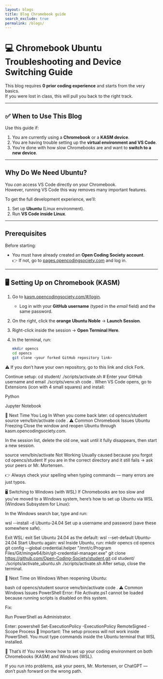 ```yaml
---
layout: blogs 
title: Blog Chromebook guide
search_exclude: true
permalink: /blogs/
---
```


# 💻 Chromebook Ubuntu Troubleshooting and Device Switching Guide

This blog requires **0 prior coding experience** and starts from the very basics.  
If you were lost in class, this will pull you back to the right track.

---

## ✅ When to Use This Blog
Use this guide if:
1. You are currently using a **Chromebook** or a **KASM device**.
2. You are having trouble setting up the **virtual environment and VS Code**.
3. You’re done with how slow Chromebooks are and want to **switch to a new device**.

---

##  Why Do We Need Ubuntu?
You *can* access VS Code directly on your Chromebook.  
However, running VS Code this way removes many important features.  

To get the full development experience, we’ll:
1. Set up **Ubuntu** (Linux environment).
2. Run **VS Code inside Linux**.

---

##  Prerequisites
Before starting:
- You must have already created an **Open Coding Society account**.  
  👉 If not, go to [pages.opencodingsociety.com](https://pages.opencodingsociety.com/) and log in.

---

## 🖥️ Setting Up on Chromebook (KASM)

1. Go to [kasm.opencodingsociety.com/#/login](https://kasm.opencodingsociety.com/#/login).  
   - Log in with your **GitHub username** (typed in the *email* field) and the same password.

2. On the right, click the **orange Ubuntu Noble** → **Launch Session**.

3. Right-click inside the session → **Open Terminal Here**.

4. In the terminal, run:
   ```bash
   mkdir opencs
   cd opencs
   git clone <your forked GitHub repository link>
⚠️ If you don’t have your own repository, go to this link and click Fork.

Continue setup:
cd student/
./scripts/activate.sh   # Enter your GitHub username and email
./scripts/venv.sh
code .
When VS Code opens, go to Extensions (icon with 4 small squares) and install:

Python

Jupyter Notebook

🔄 Next Time You Log In
When you come back later:
cd opencs/student
source venv/bin/activate
code .
⚠️ Common Chromebook Issues
Ubuntu Freezing
Close the window and reopen Ubuntu through kasm.opencodingsociety.com.

In the session list, delete the old one, wait until it fully disappears, then start a new session.



source venv/bin/activate Not Working
Usually caused because you forgot
cd opencs/student
If you are in the correct directory and it still fails → ask your peers or Mr. Mortensen.

👉 Always check your spelling when typing commands — many errors are just typos.

🖥️ Switching to Windows (with WSL)
If Chromebooks are too slow and you’ve moved to a Windows system, here’s how to set up Ubuntu via WSL (Windows Subsystem for Linux):

In the Windows search bar, type and run:


wsl --install -d Ubuntu-24.04
Set up a username and password (save these somewhere safe).

Exit WSL:
exit
Set Ubuntu 24.04 as the default:
wsl --set-default Ubuntu-24.04
Start Ubuntu again:
wsl
Inside Ubuntu, run:
mkdir opencs
cd opencs
git config --global credential.helper "/mnt/c/Program Files/Git/mingw64/bin/git-credential-manager.exe"
git clone https://github.com/Open-Coding-Society/student.git
cd student/
./scripts/activate_ubuntu.sh
./scripts/activate.sh
After setup, close the terminal.

🔄 Next Time on Windows
When reopening Ubuntu:

bash
cd opencs/student
source venv/bin/activate
code .
⚠️ Common Windows Issues
PowerShell Error:
File Activate.ps1 cannot be loaded because running scripts is disabled on this system.

Fix:

Run PowerShell as Administrator.

Enter:
powershell
Set-ExecutionPolicy -ExecutionPolicy RemoteSigned -Scope Process
🚨 Important: The setup process will not work inside PowerShell.
You must type commands inside the Ubuntu terminal that WSL installed.

🎉 That’s it! You now know how to set up your coding environment on both Chromebooks (KASM) and Windows (WSL).

If you run into problems, ask your peers, Mr. Mortensen, or ChatGPT — don’t push forward on the wrong path.













































































